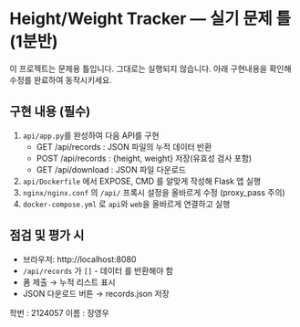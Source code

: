 # Height/Weight Tracker — 실기 문제 틀 (1분반)

이 프로젝트는 문제용 틀입니다. 그대로는 실행되지 않습니다.
아래 구현내용을 확인해 수정를 완료하여 동작시키세요.

## 구현 내용 (필수)
1) `api/app.py`를 완성하여 다음 API를 구현
   - GET  /api/records   : JSON 파일의 누적 데이터 반환
   - POST /api/records   : {height, weight} 저장(유효성 검사 포함)
   - GET  /api/download  : JSON 파일 다운로드
2) `api/Dockerfile` 에서 EXPOSE, CMD 를 알맞게 작성해 Flask 앱 실행
3) `nginx/nginx.conf` 의 `/api/` 프록시 설정을 올바르게 수정 (proxy_pass 주의)
4) `docker-compose.yml` 로 `api`와 `web`을 올바르게 연결하고 실행

## 점검 및 평가 시
- 브라우저: http://localhost:8080
- `/api/records` 가 `[]` - 데이터 를 반환해야 함
- 폼 제출 → 누적 리스트 표시
- JSON 다운로드 버튼 → records.json 저장

학번 : 2124057
이름 : 장영우